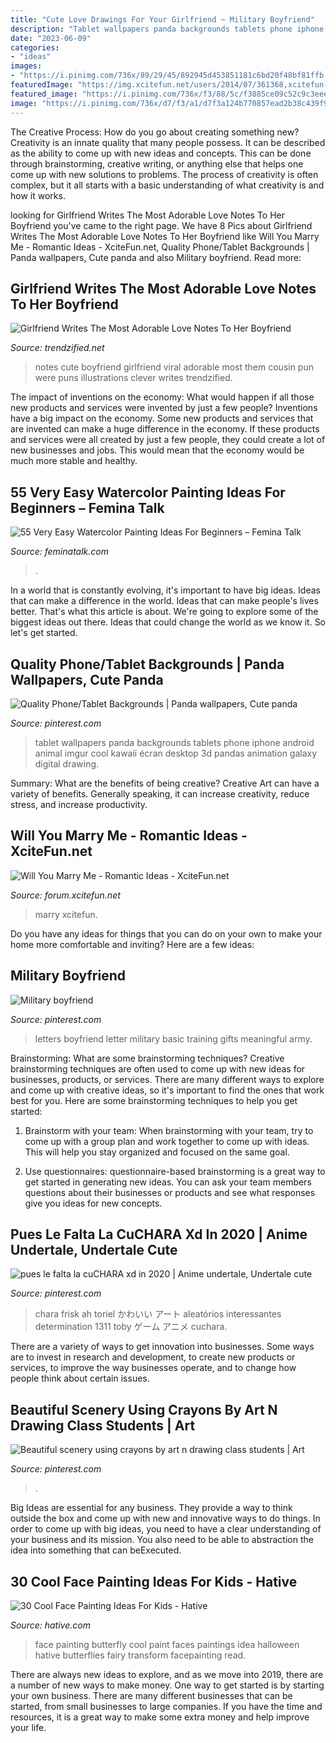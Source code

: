 ```yaml
---
title: "Cute Love Drawings For Your Girlfriend ~ Military Boyfriend"
description: "Tablet wallpapers panda backgrounds tablets phone iphone android animal imgur cool kawaii écran desktop 3d pandas animation galaxy digital drawing"
date: "2023-06-09"
categories:
- "ideas"
images:
- "https://i.pinimg.com/736x/89/29/45/892945d453851181c6bd20f48bf81ffb.jpg"
featuredImage: "https://img.xcitefun.net/users/2014/07/361368,xcitefun-marry-me-idea-7.jpg"
featured_image: "https://i.pinimg.com/736x/f3/88/5c/f3885ce09c52c9c3eeedf49e9be87e5f--live-wallpapers-desktop-wallpapers.jpg"
image: "https://i.pinimg.com/736x/d7/f3/a1/d7f3a124b770857ead2b38c439f96384.jpg"
---
```



The Creative Process: How do you go about creating something new?
Creativity is an innate quality that many people possess. It can be described as the ability to come up with new ideas and concepts. This can be done through brainstorming, creative writing, or anything else that helps one come up with new solutions to problems. The process of creativity is often complex, but it all starts with a basic understanding of what creativity is and how it works.

	

		
looking for Girlfriend Writes The Most Adorable Love Notes To Her Boyfriend you've came to the right page. We have 8 Pics about Girlfriend Writes The Most Adorable Love Notes To Her Boyfriend like Will You Marry Me - Romantic Ideas - XciteFun.net, Quality Phone/Tablet Backgrounds | Panda wallpapers, Cute panda and also Military boyfriend. Read more:
		
    
## Girlfriend Writes The Most Adorable Love Notes To Her Boyfriend

<img loading=lazy src="http://www.trendzified.net/wp-content/uploads/2016/08/little-love-notes-1.jpg" onerror="this.onerror=null;this.src='https://tse3.mm.bing.net/th?id=OIP.PxQL45jOnZQxCLZq5COASgHaFT&amp;pid=15.1';" alt="Girlfriend Writes The Most Adorable Love Notes To Her Boyfriend">

_Source: trendzified.net_

>notes cute boyfriend girlfriend viral adorable most them cousin pun were puns illustrations clever writes trendzified. 

	

The impact of inventions on the economy: What would happen if all those new products and services were invented by just a few people?
Inventions have a big impact on the economy. Some new products and services that are invented can make a huge difference in the economy. If these products and services were all created by just a few people, they could create a lot of new businesses and jobs. This would mean that the economy would be much more stable and healthy.

    
## 55 Very Easy Watercolor Painting Ideas For Beginners – Femina Talk

<img loading=lazy src="https://www.feminatalk.com/wp-content/uploads/2018/08/Very-Easy-Watercolor-Painting-Ideas-for-beginners00002.jpg" onerror="this.onerror=null;this.src='https://tse4.mm.bing.net/th?id=OIP.ohjgvPs_VJfWpOy9Ot9rdAHaLH&amp;pid=15.1';" alt="55 Very Easy Watercolor Painting Ideas For Beginners – Femina Talk">

_Source: feminatalk.com_

>. 

	

In a world that is constantly evolving, it's important to have big ideas. Ideas that can make a difference in the world. Ideas that can make people's lives better. That's what this article is about. We're going to explore some of the biggest ideas out there. Ideas that could change the world as we know it. So let's get started.

    
## Quality Phone/Tablet Backgrounds | Panda Wallpapers, Cute Panda

<img loading=lazy src="https://i.pinimg.com/736x/f3/88/5c/f3885ce09c52c9c3eeedf49e9be87e5f--live-wallpapers-desktop-wallpapers.jpg" onerror="this.onerror=null;this.src='https://tse2.mm.bing.net/th?id=OIP.FkG57qDFa4jPR9lkoEqVjAHaNC&amp;pid=15.1';" alt="Quality Phone/Tablet Backgrounds | Panda wallpapers, Cute panda">

_Source: pinterest.com_

>tablet wallpapers panda backgrounds tablets phone iphone android animal imgur cool kawaii écran desktop 3d pandas animation galaxy digital drawing. 

	

Summary: What are the benefits of being creative?
Creative Art can have a variety of benefits. Generally speaking, it can increase creativity, reduce stress, and increase productivity.

    
## Will You Marry Me - Romantic Ideas - XciteFun.net

<img loading=lazy src="https://img.xcitefun.net/users/2014/07/361368,xcitefun-marry-me-idea-7.jpg" onerror="this.onerror=null;this.src='https://tse4.mm.bing.net/th?id=OIP.j-qJFIprCgZVh38BYuBK4AHaHa&amp;pid=15.1';" alt="Will You Marry Me - Romantic Ideas - XciteFun.net">

_Source: forum.xcitefun.net_

>marry xcitefun. 

	

Do you have any ideas for things that you can do on your own to make your home more comfortable and inviting? Here are a few ideas: 

    
## Military Boyfriend

<img loading=lazy src="https://i.pinimg.com/736x/a4/60/1f/a4601fcd80bfe0ea342dab79b087093e.jpg" onerror="this.onerror=null;this.src='https://tse4.mm.bing.net/th?id=OIP.lvFiKt8JsQVqtqZjEeY66wHaJ3&amp;pid=15.1';" alt="Military boyfriend">

_Source: pinterest.com_

>letters boyfriend letter military basic training gifts meaningful army. 

	

Brainstorming: What are some brainstorming techniques?
Creative brainstorming techniques are often used to come up with new ideas for businesses, products, or services. There are many different ways to explore and come up with creative ideas, so it's important to find the ones that work best for you. Here are some brainstorming techniques to help you get started:
1. Brainstorm with your team: When brainstorming with your team, try to come up with a group plan and work together to come up with ideas. This will help you stay organized and focused on the same goal.

2. Use questionnaires: questionnaire-based brainstorming is a great way to get started in generating new ideas. You can ask your team members questions about their businesses or products and see what responses give you ideas for new concepts.


    
## Pues Le Falta La CuCHARA Xd In 2020 | Anime Undertale, Undertale Cute

<img loading=lazy src="https://i.pinimg.com/736x/89/29/45/892945d453851181c6bd20f48bf81ffb.jpg" onerror="this.onerror=null;this.src='https://tse1.mm.bing.net/th?id=OIP.O35HSmhzbkrIHh00MEFmWgHaKd&amp;pid=15.1';" alt="pues le falta la cuCHARA xd in 2020 | Anime undertale, Undertale cute">

_Source: pinterest.com_

>chara frisk ah toriel かわいい アート aleatórios interessantes determination 1311 toby ゲーム アニメ cuchara. 

	

There are a variety of ways to get innovation into businesses. Some ways are to invest in research and development, to create new products or services, to improve the way businesses operate, and to change how people think about certain issues. 

    
## Beautiful Scenery Using Crayons By Art N Drawing Class Students | Art

<img loading=lazy src="https://i.pinimg.com/736x/d7/f3/a1/d7f3a124b770857ead2b38c439f96384.jpg" onerror="this.onerror=null;this.src='https://tse2.mm.bing.net/th?id=OIP.eFIXEp05ka33ui7nWNbZrQHaNK&amp;pid=15.1';" alt="Beautiful scenery using crayons by art n drawing class students | Art">

_Source: pinterest.com_

>. 

	

Big Ideas are essential for any business. They provide a way to think outside the box and come up with new and innovative ways to do things. In order to come up with big ideas, you need to have a clear understanding of your business and its mission. You also need to be able to abstraction the idea into something that can beExecuted.

    
## 30 Cool Face Painting Ideas For Kids - Hative

<img loading=lazy src="https://hative.com/wp-content/uploads/2014/10/face-painting-ideas-for-kids/19-red-butterfly.jpg" onerror="this.onerror=null;this.src='https://tse4.mm.bing.net/th?id=OIP.rWyofG-iREY5AadIgHTIngHaHa&amp;pid=15.1';" alt="30 Cool Face Painting Ideas For Kids - Hative">

_Source: hative.com_

>face painting butterfly cool paint faces paintings idea halloween hative butterflies fairy transform facepainting read. 

	

There are always new ideas to explore, and as we move into 2019, there are a number of new ways to make money. One way to get started is by starting your own business. There are many different businesses that can be started, from small businesses to large companies. If you have the time and resources, it is a great way to make some extra money and help improve your life.

